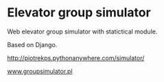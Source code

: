 # Elevator group simulator

Web elevator group simulator with statictical module. 

Based on Django.

http://piotrekps.pythonanywhere.com/simulator/

www.groupsimulator.pl
